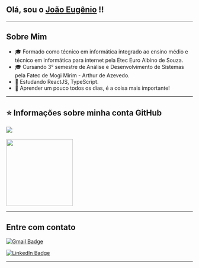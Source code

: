 ## Olá, sou o  [João Eugênio](https://github.com/Blazer25) !!
</h2>

<hr/>

## Sobre Mim
- 🎓 Formado como técnico em informática integrado ao ensino médio e técnico em informática para internet pela Etec Euro Albino de Souza.
- 🎓 Cursando 3° semestre de Análise e Desenvolvimento de Sistemas pela Fatec de Mogi Mirim - Arthur de Azevedo.
- 🤔 Estudando ReactJS, TypeScript.
- 🌱 Aprender um pouco todos os dias, é a coisa mais importante!

<hr/>

## ⭐ Informações sobre minha conta GitHub

<a href="https://github.com/Blazer25">
  <img align="center" src="https://github-readme-stats.vercel.app/api/top-langs/?username=Blazer25&theme=dracula&hide_langs_below=1" />
</a>
<br/>
<br/>
<a href="https://github.com/Blazer25">
  <img height="180em" src="https://github-readme-stats.vercel.app/api?username=Blazer25&theme=dracula&show_icons=true" />
</a>

<hr/>

## Entre com contato
[![Gmail Badge](https://img.shields.io/badge/-joaovitor.eugenio15@gmail.com-006bed?style=flat-square&logo=Gmail&logoColor=white&link=mailto:joaovitor.eugenio15@gmail.com)](mailto:joaovitor.eugenio15@gmail.com)

[![LinkedIn Badge](https://img.shields.io/badge/LinkedIn-0077B5?style=for-the-badge&logo=linkedin&logoColor=white:https://br.linkedin.com/in/joao-vitor-eugenio)](https://br.linkedin.com/in/joao-vitor-eugenio)


<hr/>
